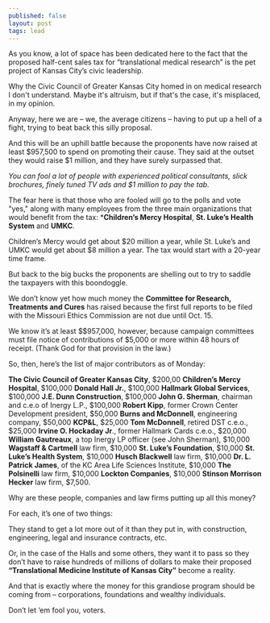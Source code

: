 ```yaml
---
published: false
layout: post
tags: lead
---
```


As you know, a lot of space has been dedicated here to the fact that the proposed half-cent sales tax for “translational medical research” is the pet project of Kansas City’s civic leadership.

Why the Civic Council of Greater Kansas City homed in on medical research I don't understand. Maybe it's altruism, but if that's the case, it's misplaced, in my opinion.

Anyway, here we are – we, the average citizens – having to put up a hell of a fight, trying to beat back this silly proposal.

And this will be an uphill battle because the proponents have now raised at least $957,500 to spend on promoting their cause. They said at the outset they would raise $1 million, and they have surely surpassed that.  

_You can fool a lot of people with experienced political consultants, slick brochures, finely tuned TV ads and $1 million to pay the tab._

The fear here is that those who are fooled will go to the polls and vote "yes," along with many employees from the three main organizations that would benefit from the tax: ***Children’s Mercy Hospital**, **St. Luke’s Health System** and **UMKC**.

Children’s Mercy would get about $20 million a year, while St. Luke’s and UMKC would get about $8 million a year. The tax would start with a 20-year time frame. 

But back to the big bucks the proponents are shelling out to try to saddle the taxpayers with this boondoggle.

We don’t know yet how much money the **Committee for Research, Treatments and Cures** has raised because the first full reports to be filed with the Missouri Ethics Commission are not due until Oct. 15.

We know it’s at least $$957,000, however, because campaign committees must file notice of contributions of $5,000 or more within 48 hours of receipt. (Thank God for that provision in the law.)

So, then, here’s the list of major contributors as of Monday: 

**The Civic Council of Greater Kansas City**, $200,00
**Children’s Mercy Hospital**, $100,000
**Donald Hall Jr.**, $100,000
**Hallmark Global Services**, $100,000
**J.E. Dunn Construction**, $100,000
**John G. Sherman**, chairman and c.e.o of Inergy L.P., $100,000
**Robert Kipp**, former Crown Center Development president, $50,000
**Burns and McDonnell**, engineering company, $50,000
**KCP&L**, $25,000
**Tom McDonnell**, retired DST c.e.o., $25,000
**Irvine O. Hockaday Jr**., former Hallmark Cards c.e.o., $20,000
**William Gautreaux**, a top Inergy LP officer (see John Sherman), $10,000
**Wagstaff & Cartmell** law firm, $10,000
**St. Luke’s Foundation**, $10,000
**St. Luke’s Health System**, $10,000
**Husch Blackwell** law firm, $10,000
**Dr. L. Patrick James**, of the KC Area Life Sciences Institute, $10,000
**The Polsinelli** law firm, $10,000
**Lockton Companies**, $10,000
**Stinson Morrison Hecker** law firm, $7,500.

Why are these people, companies and law firms putting up all this money?

For each, it’s one of two things:

They stand to get a lot more out of it than they put in, with construction, engineering, legal and insurance contracts, etc.

Or, in the case of the Halls and some others, they want it to pass so they don’t have to raise hundreds of millions of dollars to make their proposed **“Translational Medicine Institute of Kansas City”** become a reality.

And that is exactly where the money for this grandiose program should be coming from – corporations, foundations and wealthy individuals. 

Don’t let ‘em fool you, voters.